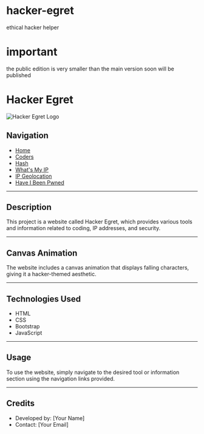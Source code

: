 # hacker-egret
ethical hacker helper
<br>
<h1>important </h1>
the public edition is very smaller than the main version 
soon will be published 



# Hacker Egret

![Hacker Egret Logo](pics/1.png)

## Navigation
- [Home](index.php)
- [Coders](coders.php)
- [Hash](codee.php)
- [What's My IP](myip.php)
- [IP Geolocation](geoip.php)
- [Have I Been Pwned](pwned.php)

---

## Description
This project is a website called Hacker Egret, which provides various tools and information related to coding, IP addresses, and security.

---

## Canvas Animation
The website includes a canvas animation that displays falling characters, giving it a hacker-themed aesthetic.

---

## Technologies Used
- HTML
- CSS
- Bootstrap
- JavaScript

---

## Usage
To use the website, simply navigate to the desired tool or information section using the navigation links provided.

---

## Credits
- Developed by: [Your Name]
- Contact: [Your Email]

